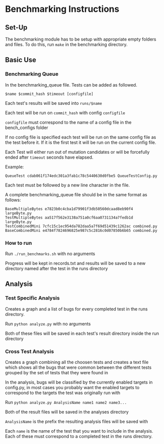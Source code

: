 # Benchmarking Instructions

## Set-Up

The benchmarking module has to be setup with appropriate empty folders and files. To do this, run `make` in the benchmarking directory.

## Basic Use

### Benchmarking Queue

In the benchmarking_queue file. Tests can be added as followed.

```$name $commit_hash $timeout [configfile]```

Each test's results will be saved into `runs/$name`

Each test will be run on `commit_hash` with config `configfile`

`configfile` must correspond to the name of a config file in the bench_configs folder

If no config file is specified each test will be run on the same config file as the test before it. If it is the first test it will be run on the current config file.

Each Test will either run out of mutation candidates or will be forcefully ended after `timeout` seconds have elapsed.

Example:

`QueueTest cdab061f174edc301a3fab1c78c5440630d0fbe5 QueueTestConfig.py`

Each test must be followed by a new line character in the file.

A complete benchmarking_queue file should be in the same format as follows:

```
BaseMultipleBytes e7823b0c4cba1d79901f3db50560dcaad8eb90f4 largeByte.py
TestMultipleBytes aa517f562e3138a751a0cf6aa0731134a7fedb1d largeByte.py
TestCombinedMini 7cfc15c1ec954da782daa5a7f69d51439c1262ac combined.py
BaseCombinedMini e4784f7824696825e987c5c2816c0d07850b6b65 combined.py

```

### How to run

Run `./run_benchmarks.sh` with no arguments

Progress will be kept in records.txt and results will be saved to a new directory named after the test in the runs directory

## Analysis

### Test Specific Analysis

Creates a graph and a list of bugs for every completed test in the runs directory.

Run `python analyze.py` with no arguments

Both of these files will be saved in each test's result directory inside the run directory

### Cross Test Analysis

Creates a graph combining all the choosen tests and creates a text file which shows all the bugs that were common between the different tests grouped by the set of tests that they were found in

In the analysis, bugs will be classified by the currently enabled targets in config.py, in most cases you probably want the enabled targets to correspond to the targets the test was originally run with

Run `python analyze.py AnalysisName name1 name2 name3...`

Both of the result files will be saved in the analyses directory

`AnalysisName` is the prefix the resulting analysis files will be saved with 

Each `name` is the name of the test that you want to include in the analysis. Each of these must correspond to a completed test in the runs directory.
